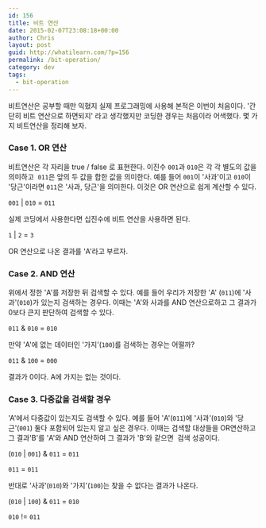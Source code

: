 ```yaml
---
id: 156
title: 비트 연산
date: 2015-02-07T23:08:18+00:00
author: Chris
layout: post
guid: http://whatilearn.com/?p=156
permalink: /bit-operation/
category: dev
tags:
  - bit-operation
---
```

비트연산은 공부할 때만 익혔지 실제 프로그래밍에 사용해 본적은 이번이 처음이다. '간단히 비트 연산으로 하면되지' 라고 생각했지만 코딩한 경우는 처음이라 어색했다. 몇 가지 비트연산을 정리해 보자.

<h3>Case 1. OR 연산</h3>

비트연산은 각 자리을 true / false 로 표현한다. 이진수 <code>001</code>과 <code>010</code>은 각 각 별도의 값을 의미하고  <code>011</code>은 앞의 두 값을 합한 값을 의미한다. 예를 들어 <code>001</code>이 '사과'이고 <code>010</code>이 '당근'이라면 <code>011</code>은 '사과, 당근'을 의미한다. 이것은 OR 연산으로 쉽게 계산할 수 있다.

<code>001</code> | <code>010</code> = <code>011</code>

실제 코딩에서 사용한다면 십진수에 비트 연산을 사용하면 된다.

<code>1</code> | <code>2</code> = <code>3</code>

OR 연산으로 나온 결과를 'A'라고 부르자.

<h3>Case 2. AND 연산</h3>

위에서 정한 'A'를 저장한 뒤 검색할 수 있다. 예를 들어 우리가 저장한 'A' (<code>011</code>)에 '사과'(<code>010</code>)가 있는지 검색하는 경우다. 이때는 'A'와 사과를 AND 연산으로하고 그 결과가 0보다 큰지 판단하여 검색할 수 있다.

<code>011</code> &amp; <code>010</code> = <code>010</code>

만약 'A'에 없는 데이터인 '가지'(<code>100</code>)를 검색하는 경우는 어떨까?

<code>011</code> &amp; <code>100</code> = <code>000</code>

결과가 0이다. A에 가지는 없는 것이다.

<h3>Case 3. 다중값을 검색할 경우</h3>

'A'에서 다중값이 있는지도 검색할 수 있다. 예를 들어 'A'(<code>011</code>)에 '사과'(<code>010</code>)와 '당근'(<code>001</code>) 둘다 포함되어 있는지 알고 싶은 경우다. 이때는 검색할 대상들을 OR연산하고 그 결과'B'를 'A'와 AND 연산하여 그 결과가 'B'와 같으면  검색 성공이다.

(<code>010</code> | <code>001</code>) &amp; <code>011</code> = <code>011</code>

<code>011</code> = <code>011</code>

반대로 '사과'(<code>010</code>)와 '가지'(<code>100</code>)는 찾을 수 없다는 결과가 나온다.

(<code>010</code> | <code>100</code>) &amp; <code>011</code> = <code>010</code>

<code>010</code> != <code>011</code>

